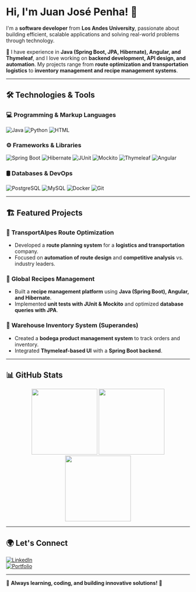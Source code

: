 # Hi, I'm Juan José Penha! 👋  

I'm a **software developer** from **Los Andes University**, passionate about building efficient, scalable applications and solving real-world problems through technology.  

🚀 I have experience in **Java (Spring Boot, JPA, Hibernate), Angular, and Thymeleaf**, and I love working on **backend development, API design, and automation**. My projects range from **route optimization and transportation logistics** to **inventory management and recipe management systems**.  

---

## 🛠️ Technologies & Tools  

### 💻 Programming & Markup Languages  
![Java](https://img.shields.io/badge/Java-ED8B00?style=for-the-badge&logo=openjdk&logoColor=white)
![Python](https://img.shields.io/badge/Python-3776AB?style=for-the-badge&logo=python&logoColor=white)
![HTML](https://img.shields.io/badge/HTML5-E34F26?style=for-the-badge&logo=html5&logoColor=white)

### ⚙️ Frameworks & Libraries  
![Spring Boot](https://img.shields.io/badge/Spring%20Boot-6DB33F?style=for-the-badge&logo=springboot&logoColor=white)
![Hibernate](https://img.shields.io/badge/Hibernate-59666C?style=for-the-badge&logo=hibernate&logoColor=white)
![JUnit](https://img.shields.io/badge/JUnit-25A162?style=for-the-badge&logo=junit5&logoColor=white)
![Mockito](https://img.shields.io/badge/Mockito-FFCA28?style=for-the-badge&logo=java&logoColor=black)
![Thymeleaf](https://img.shields.io/badge/Thymeleaf-005F0F?style=for-the-badge&logo=thymeleaf&logoColor=white)
![Angular](https://img.shields.io/badge/Angular-DD0031?style=for-the-badge&logo=angular&logoColor=white)

### 🛢️ Databases & DevOps  
![PostgreSQL](https://img.shields.io/badge/PostgreSQL-336791?style=for-the-badge&logo=postgresql&logoColor=white)
![MySQL](https://img.shields.io/badge/MySQL-4479A1?style=for-the-badge&logo=mysql&logoColor=white)
![Docker](https://img.shields.io/badge/Docker-2496ED?style=for-the-badge&logo=docker&logoColor=white)
![Git](https://img.shields.io/badge/Git-F05032?style=for-the-badge&logo=git&logoColor=white)

---

## 🏗️ Featured Projects  
### 📌 **TransportAlpes Route Optimization**  
- Developed a **route planning system** for a **logistics and transportation** company.  
- Focused on **automation of route design** and **competitive analysis** vs. industry leaders.  

### 📌 **Global Recipes Management**  
- Built a **recipe management platform** using **Java (Spring Boot), Angular, and Hibernate**.  
- Implemented **unit tests with JUnit & Mockito** and optimized **database queries with JPA**.  

### 📌 **Warehouse Inventory System (Superandes)**  
- Created a **bodega product management system** to track orders and inventory.  
- Integrated **Thymeleaf-based UI** with a **Spring Boot backend**.  

---

## 📊 GitHub Stats  
<div align="center">
  <img height="180em" src="https://github-readme-stats.vercel.app/api?username=juanjosepenha4199&show_icons=true&theme=tokyonight" />
  <img height="180em" src="https://github-readme-streak-stats.herokuapp.com/?user=juanjosepenha4199&theme=tokyonight" />
  <img height="180em" src="https://github-readme-stats.vercel.app/api/top-langs/?username=juanjosepenha4199&layout=compact&theme=tokyonight" />
</div>

---

## 🌍 Let's Connect  
[![LinkedIn](https://img.shields.io/badge/LinkedIn-blue?style=for-the-badge&logo=linkedin)](https://www.linkedin.com/in/YOUR_LINKEDIN)  
[![Portfolio](https://img.shields.io/badge/Portfolio-Website-informational?style=for-the-badge)](YOUR_PORTFOLIO_LINK)  

---

🎯 **Always learning, coding, and building innovative solutions!** 🚀

